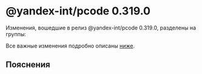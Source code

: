 # @yandex-int/pcode 0.319.0

<!-- ЧЕЛОВЕЧЕСКОЕ ВСТУПЛЕНИЕ -->

Изменения, вошедшие в релиз @yandex-int/pcode 0.319.0, разделены на группы:

Все важные изменения подробно описаны [ниже](#Пояснения).

## Пояснения

